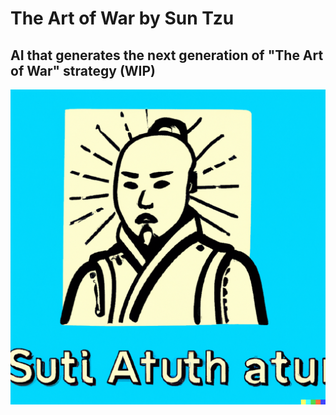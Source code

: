 # The Art of War by Sun Tzu
## AI that generates the next generation of "The Art of War" strategy (WIP)

![](https://github.com/ayushsubedi/SunTzu-AOW-generator/blob/main/suntzu.png?raw=true)

